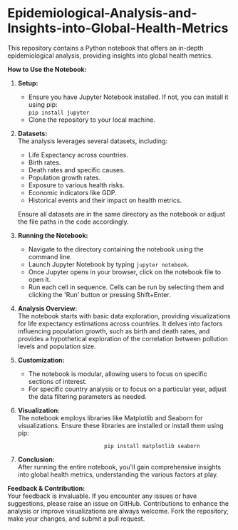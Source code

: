 # Epidemiological-Analysis-and-Insights-into-Global-Health-Metrics
  
This repository contains a Python notebook that offers an in-depth epidemiological analysis, providing insights into global health metrics.

**How to Use the Notebook:**

1. **Setup:**  
   - Ensure you have Jupyter Notebook installed. If not, you can install it using pip:  
     `pip install jupyter`
   - Clone the repository to your local machine.

2. **Datasets:**  
   The analysis leverages several datasets, including:
   - Life Expectancy across countries.
   - Birth rates.
   - Death rates and specific causes.
   - Population growth rates.
   - Exposure to various health risks.
   - Economic indicators like GDP.
   - Historical events and their impact on health metrics.

   Ensure all datasets are in the same directory as the notebook or adjust the file paths in the code accordingly.

3. **Running the Notebook:**  
   - Navigate to the directory containing the notebook using the command line.
   - Launch Jupyter Notebook by typing `jupyter notebook`.
   - Once Jupyter opens in your browser, click on the notebook file to open it.
   - Run each cell in sequence. Cells can be run by selecting them and clicking the 'Run' button or pressing Shift+Enter.

4. **Analysis Overview:**  
   The notebook starts with basic data exploration, providing visualizations for life expectancy estimations across countries. It delves into factors influencing population growth, such as birth and death rates, and provides a hypothetical exploration of the correlation between pollution levels and population size.

5. **Customization:**  
   - The notebook is modular, allowing users to focus on specific sections of interest.
   - For specific country analysis or to focus on a particular year, adjust the data filtering parameters as needed.

6. **Visualization:**  
   The notebook employs libraries like Matplotlib and Seaborn for visualizations. Ensure these libraries are installed or install them using pip:

                                  pip install matplotlib seaborn
   

8. **Conclusion:**  
   After running the entire notebook, you'll gain comprehensive insights into global health metrics, understanding the various factors at play.

**Feedback & Contribution:**  
Your feedback is invaluable. If you encounter any issues or have suggestions, please raise an issue on GitHub. Contributions to enhance the analysis or improve visualizations are always welcome. Fork the repository, make your changes, and submit a pull request.

